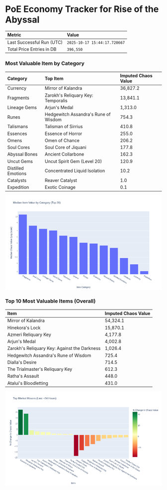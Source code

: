 # PoE Economy Tracker for Rise of the Abyssal

<!-- START_MAINTENANCE -->
| Metric | Value |
|:---|:---|
| Last Successful Run (UTC) | `2025-10-17 15:44:17.720667` |
| Total Price Entries in DB | `396,550` |

<!-- END_MAINTENANCE -->

<!-- START_DATAFRAME_DEBUG -->
<!-- END_DATAFRAME_DEBUG -->

<!-- START_CATEGORY_ANALYSIS -->
### Most Valuable Item by Category
| Category | Top Item | Imputed Chaos Value |
| :--- | :--- | :--- |
| Currency | Mirror of Kalandra | 36,827.2 |
| Fragments | Zarokh's Reliquary Key: Temporalis | 13,841.1 |
| Lineage Gems | Arjun's Medal | 1,313.0 |
| Runes | Hedgewitch Assandra's Rune of Wisdom | 754.3 |
| Talismans | Talisman of Sirrius | 410.8 |
| Essences | Essence of Horror | 255.0 |
| Omens | Omen of Chance | 206.2 |
| Soul Cores | Soul Core of Jiquani | 177.8 |
| Abyssal Bones | Ancient Collarbone | 162.3 |
| Uncut Gems | Uncut Spirit Gem (Level 20) | 120.9 |
| Distilled Emotions | Concentrated Liquid Isolation | 10.2 |
| Catalysts | Reaver Catalyst | 1.0 |
| Expedition | Exotic Coinage | 0.1 |


![Category Analysis Chart](charts/category_analysis.png)
<!-- END_ANALYSIS -->

<!-- START_ANALYSIS -->
### Top 10 Most Valuable Items (Overall)
| Item | Imputed Chaos Value |
| :--- | :--- |
| Mirror of Kalandra | 54,324.1 |
| Hinekora's Lock | 15,870.1 |
| Azmeri Reliquary Key | 4,177.8 |
| Arjun's Medal | 4,002.8 |
| Zarokh's Reliquary Key: Against the Darkness | 1,026.4 |
| Hedgewitch Assandra's Rune of Wisdom | 725.4 |
| Dialla's Desire | 714.5 |
| The Trialmaster's Reliquary Key | 612.3 |
| Ratha's Assault | 448.0 |
| Atalui's Bloodletting | 431.0 |


![Market Movers Chart](charts/market_movers.png)
<!-- END_ANALYSIS -->

